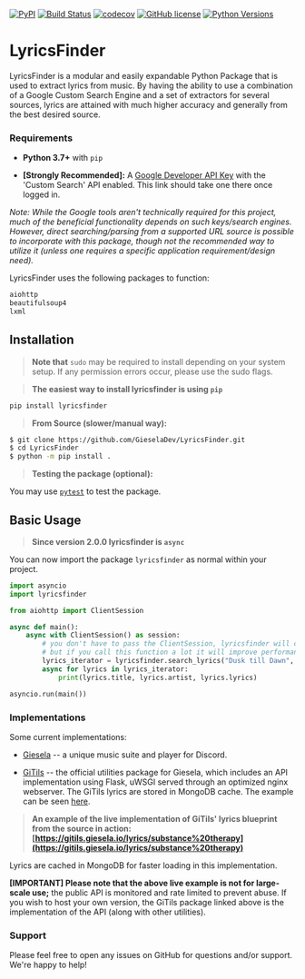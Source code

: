 [![PyPI](https://img.shields.io/pypi/v/lyricsfinder.svg?longCache=false)](https://pypi.python.org/pypi/lyricsfinder)
[![Build Status](https://travis-ci.org/GieselaDev/LyricsFinder.svg?branch=master)](https://travis-ci.org/GieselaDev/LyricsFinder)
[![codecov](https://codecov.io/gh/GieselaDev/LyricsFinder/branch/master/graph/badge.svg)](https://codecov.io/gh/GieselaDev/LyricsFinder)
[![GitHub license](https://img.shields.io/github/license/GieselaDev/LyricsFinder.svg?longCache=false)](https://pypi.python.org/pypi/lyricsfinder)
[![Python Versions](https://img.shields.io/badge/python-3.7,_3.8-blue.svg?longCache=false)](https://pypi.python.org/pypi/lyricsfinder)

# LyricsFinder

LyricsFinder is a modular and easily expandable Python Package that is used to extract lyrics from music.
By having the ability to use a combination of a Google Custom Search Engine and a set of extractors for several sources,
lyrics are attained with much higher accuracy and generally from the best desired source.

### Requirements

- **Python 3.7+** with `pip`

- **[Strongly Recommended]:** A [Google Developer API Key](https://console.developers.google.com/projectselector/apis/library/customsearch.googleapis.com/) with the 'Custom Search' API enabled. This link should take one there once logged in.

*Note: While the Google tools aren't technically required for this project, much of the beneficial functionality depends on such keys/search engines. However, direct searching/parsing from a supported URL source is possible to incorporate with this package, though not the recommended way to utilize it (unless one requires a specific application requirement/design need).*


LyricsFinder uses the following packages to function:

```prolog
aiohttp
beautifulsoup4
lxml
```


## Installation

> **Note that** `sudo` may be required to install depending on your system setup. If any permission errors occur, please use the sudo flags.


> **The easiest way to install lyricsfinder is using `pip`**

```bash
pip install lyricsfinder
```

> **From Source (slower/manual way):**

```bash
$ git clone https://github.com/GieselaDev/LyricsFinder.git
$ cd LyricsFinder
$ python -m pip install .
```


> **Testing the package (optional):**

You may use [`pytest`](https://docs.pytest.org/en/latest/) to test the package. 


## Basic Usage

> **Since version 2.0.0 lyricsfinder is `async`**

You can now import the package `lyricsfinder` as normal within your project.

```python
import asyncio
import lyricsfinder

from aiohttp import ClientSession

async def main():
    async with ClientSession() as session:
        # you don't have to pass the ClientSession, lyricsfinder will create one for you
        # but if you call this function a lot it will improve performance
        lyrics_iterator = lyricsfinder.search_lyrics("Dusk till Dawn", api_key="<your google api key>", session=session)
        async for lyrics in lyrics_iterator:
            print(lyrics.title, lyrics.artist, lyrics.lyrics)

asyncio.run(main())
```

### Implementations

Some current implementations:

- [Giesela](https://github.com/GieselaDev/Giesela) -- a unique music suite and player for Discord.

- [GiTils](https://github.com/GieselaDev/GiTils) -- the official utilities package for Giesela, which includes an API implementation using Flask, uWSGI served through an optimized nginx webserver. The GiTils lyrics are stored in MongoDB cache. The example can be seen [here](https://github.com/GieselaDev/GiTils/blob/master/GiTils/blueprints/lyrics.py).


>  **An example of the live implementation of GiTils' lyrics blueprint from the source in action:** **[https://gitils.giesela.io/lyrics/substance%20therapy](https://gitils.giesela.io/lyrics/substance%20therapy)**

Lyrics are cached in MongoDB for faster loading in this implementation.

**[IMPORTANT] Please note that the above live example is not for large-scale use;** the public API is monitored and rate limited to prevent abuse. If you wish to host your own version, the GiTils package linked above is the implementation of the API (along with other utilities).

### Support

Please feel free to open any issues on GitHub for questions and/or support. We're happy to help!

